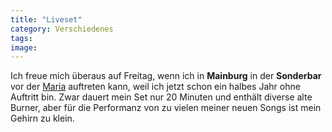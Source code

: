 ```yaml
---
title: "Liveset"
category: Verschiedenes
tags: 
image: 
---
```


Ich freue mich überaus auf Freitag, wenn ich in **Mainburg** in der **Sonderbar** vor der [Maria](http://www.mariareiser.de) auftreten kann, weil ich jetzt schon ein halbes Jahr ohne Auftritt bin. Zwar dauert mein Set nur 20 Minuten und enthält diverse alte Burner, aber für die Performanz von zu vielen meiner neuen Songs ist mein Gehirn zu klein.

